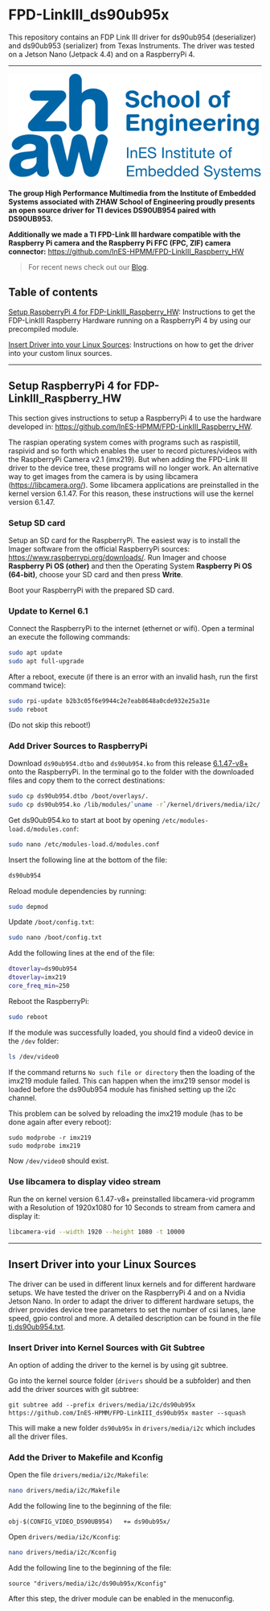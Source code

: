 # FPD-LinkIII_ds90ub95x
This repository contains an FDP Link III driver for ds90ub954 (deserializer) and ds90ub953 (serializer) from Texas Instruments. The driver was tested on a Jetson Nano (Jetpack 4.4) and on a RaspberryPi 4.

---

[![logo](https://github.com/InES-HPMM/FPD-LinkIII_Raspberry_HW/blob/master/images/ines_logo.png)](https://www.zhaw.ch/en/engineering/institutes-centres/ines/ "Homepage")

__The group High Performance Multimedia from the Institute of Embedded Systems associated with ZHAW School of Engineering proudly presents an open source driver for TI devices DS90UB954 paired with DS90UB953.__

__Additionally we made a TI FPD-Link III hardware compatible with the Raspberry Pi camera and the Raspberry Pi FFC (FPC, ZIF) camera connector:__
<https://github.com/InES-HPMM/FPD-LinkIII_Raspberry_HW>

> For recent news check out our [Blog](https://blog.zhaw.ch/high-performance/).

## Table of contents

[Setup RaspberryPi 4 for FDP-LinkIII_Raspberry_HW](#setup-raspberrypi-4-for-fdp-linkiii_raspberry_hw): Instructions to get the FDP-LinkIII Raspberry Hardware running on a RaspberryPi 4 by using our precompiled module.

[Insert Driver into your Linux Sources](#insert-driver-into-your-linux-sources): Instructions on how to get the driver into your custom linux sources.

---

## Setup RaspberryPi 4 for FDP-LinkIII_Raspberry_HW

This section gives instructions to setup a RaspberryPi 4 to use the hardware developed in: https://github.com/InES-HPMM/FPD-LinkIII_Raspberry_HW. 

The raspian operating system comes with programs such as raspistill, raspivid and so forth which enables the user to record pictures/videos with the RaspberryPi Camera v2.1 (imx219). But when adding the FPD-Link III driver to the device tree, these programs will no longer work. An alternative way to get images from the camera is by using libcamera (<https://libcamera.org/>). Some libcamera applications are preinstalled in the kernel version 6.1.47. For this reason, these instructions will use the kernel version 6.1.47.

### Setup SD card
Setup an SD card for the RaspberryPi. The easiest way is to install the Imager software from the official RaspberryPi sources: https://www.raspberrypi.org/downloads/. Run Imager and choose **Raspberry Pi OS (other)** and then the Operating System **Raspberry Pi OS (64-bit)**, choose your SD card and then press **Write**.

Boot your RaspberryPi with the prepared SD card.

### Update to Kernel 6.1

Connect the RaspberryPi to the internet (ethernet or wifi). Open a terminal an execute the following commands:

```bash
sudo apt update
sudo apt full-upgrade
```

After a reboot, execute (if there is an error with an invalid hash, run the first command twice):

```bash
sudo rpi-update b2b3c05f6e9944c2e7eab8648a0cde932e25a31e
sudo reboot
```

(Do not skip this reboot!)

### Add Driver Sources to RaspberryPi

Download `ds90ub954.dtbo` and `ds90ub954.ko` from this release [6.1.47-v8+](https://github.com/InES-HPMM/FPD-LinkIII_ds90ub95x/releases/tag/raspi-6.1.47-v8%2B) onto the RaspberryPi. In the terminal go to the folder with the downloaded files and copy them to the correct destinations:

```bash
sudo cp ds90ub954.dtbo /boot/overlays/.
sudo cp ds90ub954.ko /lib/modules/`uname -r`/kernel/drivers/media/i2c/.
```

Get ds90ub954.ko to start at boot by opening `/etc/modules-load.d/modules.conf`:

```bash
sudo nano /etc/modules-load.d/modules.conf
```

Insert the following line at the bottom of the file:

```bash
ds90ub954
```

Reload module dependencies by running:

```bash
sudo depmod
```

Update `/boot/config.txt`:

```bash
sudo nano /boot/config.txt
```

Add the following lines at the end of the file:

```bash
dtoverlay=ds90ub954
dtoverlay=imx219
core_freq_min=250
```

Reboot the RaspberryPi:

```bash
sudo reboot
```

If the module was successfully loaded, you should find a video0 device in the `/dev` folder:

```bash
ls /dev/video0
```

If the command returns `No such file or directory` then the loading of the imx219 module failed. This can happen when the imx219 sensor model is loaded before the ds90ub954 module has finished setting up the i2c channel. 

This problem can be solved by reloading the imx219 module (has to be done again after every reboot):

```
sudo modprobe -r imx219
sudo modprobe imx219
```

Now `/dev/video0` should exist.

### Use libcamera to display video stream

Run the on kernel version 6.1.47-v8+ preinstalled libcamera-vid programm with a Resolution of 1920x1080 for 10 Seconds to stream from camera and display it:

```bash
libcamera-vid --width 1920 --height 1080 -t 10000
```


---

## Insert Driver into your Linux Sources
The driver can be used in different linux kernels and for different hardware setups. We have tested the driver on the RaspberryPi 4 and on a Nvidia Jetson Nano. In order to adapt the driver to different hardware setups, the driver provides device tree parameters to set the number of csi lanes, lane speed, gpio control and more. A detailed description can be found in the file [ti,ds90ub954.txt](https://github.com/InES-HPMM/FPD-LinkIII_ds90ub95x/blob/master/ti%2Cds90ub954.txt).

### Insert Driver into Kernel Sources with Git Subtree

An option of adding the driver to the kernel is by using git subtree.

Go into the kernel source folder (`drivers` should be a subfolder) and then add the driver sources with git subtree:

```
git subtree add --prefix drivers/media/i2c/ds90ub95x https://github.com/InES-HPMM/FPD-LinkIII_ds90ub95x master --squash
```

This will make a new folder `ds90ub95x` in `drivers/media/i2c` which includes all the driver files.

### Add the Driver to Makefile and Kconfig

Open the file `drivers/media/i2c/Makefile`:

```bash
nano drivers/media/i2c/Makefile
```

Add the following line to the beginning of the file:

```
obj-$(CONFIG_VIDEO_DS90UB954)	+= ds90ub95x/
```

Open `drivers/media/i2c/Kconfig`:

```bash
nano drivers/media/i2c/Kconfig
```

Add the following line to the beginning of the file:

```
source "drivers/media/i2c/ds90ub95x/Kconfig"
```

After this step, the driver module can be enabled in the menuconfig.


